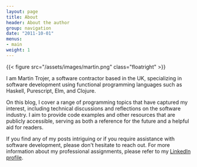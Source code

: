 ```yaml
---
layout: page
title: About
header: About the author
group: navigation
date: "2011-10-01"
menus:
- main
weight: 1
---
```


{{< figure src="/assets/images/martin.png" class="floatright" >}}

I am Martin Trojer, a software contractor based in the UK, specializing in software development using functional programming languages such as Haskell, Purescript, Elm, and Clojure.

On this blog, I cover a range of programming topics that have captured my interest, including technical discussions and reflections on the software industry. I aim to provide code examples and other resources that are publicly accessible, serving as both a reference for the future and a helpful aid for readers.

If you find any of my posts intriguing or if you require assistance with software development, please don't hesitate to reach out. For more information about my professional assignments, please refer to my [LinkedIn profile](http://uk.linkedin.com/in/martintrojer).
